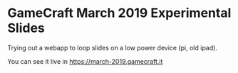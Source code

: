 # GameCraft March 2019 Experimental Slides

Trying out a webapp to loop slides on a low power device (pi, old ipad).

You can see it live in https://march-2019.gamecraft.it
